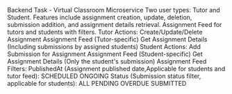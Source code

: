 
Backend Task - Virtual Classroom Microservice
Two user types: Tutor and Student.
Features include assignment creation, update, deletion, submission addition, and assignment details retrieval.
Assignment Feed for tutors and students with filters.
Tutor Actions:
Create/Update/Delete Assignment
Assignment Feed (Tutor-specific)
Get Assignment Details (Including submissions by assigned students)
Student Actions:
Add Submission for Assignment
Assignment Feed (Student-specific)
Get Assignment Details (Only the student's submission)
Assignment Feed Filters:
PublishedAt (Assignment published date,Applicable for students and tutor feed):
SCHEDULED
ONGOING
Status (Submission status filter, applicable for students):
ALL
PENDING
OVERDUE
SUBMITTED



